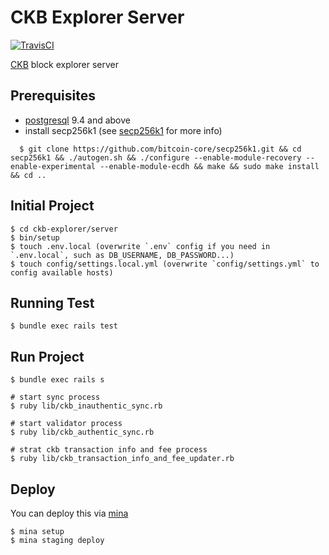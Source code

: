 # CKB Explorer Server
[![TravisCI](https://travis-ci.com/nervosnetwork/ckb-explorer.svg?branch=develop)](https://travis-ci.com/nervosnetwork/ckb-explorer)

[CKB](https://github.com/nervosnetwork/ckb) block explorer server

## Prerequisites

- [postgresql](https://www.postgresql.org/) 9.4 and above
- install secp256k1 (see [secp256k1](https://github.com/bitcoin-core/secp256k1.git) for more info)

```shell
  $ git clone https://github.com/bitcoin-core/secp256k1.git && cd secp256k1 && ./autogen.sh && ./configure --enable-module-recovery --enable-experimental --enable-module-ecdh && make && sudo make install && cd ..
```

## Initial Project

```shell
$ cd ckb-explorer/server
$ bin/setup
$ touch .env.local (overwrite `.env` config if you need in `.env.local`, such as DB_USERNAME, DB_PASSWORD...)
$ touch config/settings.local.yml (overwrite `config/settings.yml` to config available hosts)
```

## Running Test

```shell
$ bundle exec rails test
```

## Run Project

```shell
$ bundle exec rails s

# start sync process
$ ruby lib/ckb_inauthentic_sync.rb

# start validator process
$ ruby lib/ckb_authentic_sync.rb

# strat ckb transaction info and fee process
$ ruby lib/ckb_transaction_info_and_fee_updater.rb
```

## Deploy

You can deploy this via [mina](https://github.com/mina-deploy/mina)

```shell
$ mina setup
$ mina staging deploy
```


